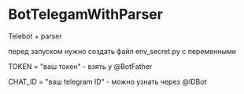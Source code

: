 # BotTelegamWithParser
Telebot + parser

перед запуском нужно создать файл env_secret.py с переменными

TOKEN = "ваш токен" - взять у @BotFather

CHAT_ID = "ваш telegram ID" - можно узнать через @IDBot

